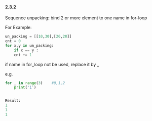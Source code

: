 #### 2.3.2



Sequence unpacking: bind 2 or more element to one name in for-loop 



For Example:



```python
un_packing = [[10,30],[20,20]]
cnt = 0
for x,y in un_packing:
    if x == y :
    cnt += 1
```



if name in for_loop not be used, replace it by _



e.g.



```python
for _ in range(3)    #0,1,2
    print('1')


Result:
1
1
1
```



